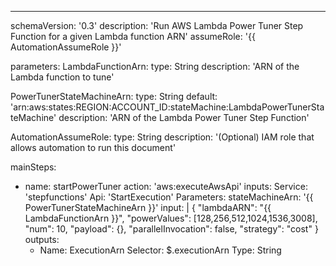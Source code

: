 ---
schemaVersion: '0.3'
description: 'Run AWS Lambda Power Tuner Step Function for a given Lambda function ARN'
assumeRole: '{{ AutomationAssumeRole }}'

parameters:
  LambdaFunctionArn:
    type: String
    description: 'ARN of the Lambda function to tune'

  PowerTunerStateMachineArn:
    type: String
    default: 'arn:aws:states:REGION:ACCOUNT_ID:stateMachine:LambdaPowerTunerStateMachine'
    description: 'ARN of the Lambda Power Tuner Step Function'

  AutomationAssumeRole:
    type: String
    description: '(Optional) IAM role that allows automation to run this document'

mainSteps:
  - name: startPowerTuner
    action: 'aws:executeAwsApi'
    inputs:
      Service: 'stepfunctions'
      Api: 'StartExecution'
      Parameters:
        stateMachineArn: '{{ PowerTunerStateMachineArn }}'
        input: |
          {
            "lambdaARN": "{{ LambdaFunctionArn }}",
            "powerValues": [128,256,512,1024,1536,3008],
            "num": 10,
            "payload": {},
            "parallelInvocation": false,
            "strategy": "cost"
          }
    outputs:
      - Name: ExecutionArn
        Selector: $.executionArn
        Type: String

